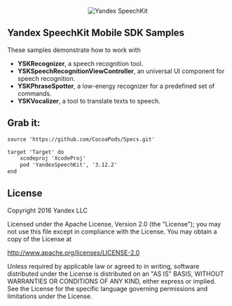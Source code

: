 <p align="center" >
  <img src="https://yastatic.net/doccenter/images/tech-ru/speechkit/freeze/Ts_YHKzyKst6Oe-VCHRciqug0c.png" alt="Yandex SpeechKit" title="Yandex SpeechKit  Mobile SDK">
</p>

## Yandex SpeechKit Mobile SDK Samples
These samples demonstrate how to work with

* **YSKRecognizer**, a speech recognition tool.
* **YSKSpeechRecognitionViewController**, an universal UI component for speech recognition.
* **YSKPhraseSpotter**, a low-energy recognizer for a predefined set of commands.
* **YSKVocalizer**, a tool to translate texts to speech.

## Grab it:

```xml
source 'https://github.com/CocoaPods/Specs.git'

target 'Target' do
    xcodeproj 'XcodeProj'
    pod 'YandexSpeechKit', '3.12.2'
end
```

## License

Copyright 2016 Yandex LLC

Licensed under the Apache License, Version 2.0 (the "License");
you may not use this file except in compliance with the License.
You may obtain a copy of the License at

http://www.apache.org/licenses/LICENSE-2.0

Unless required by applicable law or agreed to in writing, software
distributed under the License is distributed on an "AS IS" BASIS,
WITHOUT WARRANTIES OR CONDITIONS OF ANY KIND, either express or implied.
See the License for the specific language governing permissions and
limitations under the License.
